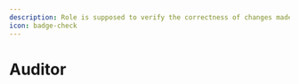 ```yaml
---
description: Role is supposed to verify the correctness of changes made by the Wizard role.
icon: badge-check
---
```


# Auditor

